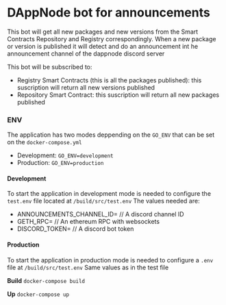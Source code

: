 # DAppNode bot for announcements

This bot will get all new packages and new versions from the Smart Contracts Repository and Registry correspondingly. When a new package or version is published it will detect and do an announcement int he announcement channel of the dappnode discord server

This bot will be subscribed to:

- Registry Smart Contracts (this is all the packages published): this suscription will return all new versions published
- Repository Smart Contract: this suscription will return all new packages published

### ENV

The application has two modes deppending on the `GO_ENV` that can be set on the `docker-compose.yml`

- Development: `GO_ENV=development`
- Production: `GO_ENV=production`

#### Development

To start the application in development mode is needed to configure the `test.env` file located at `/build/src/test.env`
The values needed are:

- ANNOUNCEMENTS_CHANNEL_ID= // A discord channel ID
- GETH_RPC= // An ethereum RPC with websockets
- DISCORD_TOKEN= // A discord bot token

#### Production

To start the application in production mode is needed to configure a `.env` file at `/build/src/test.env`
Same values as in the test file

**Build**
`docker-compose build`

**Up**
`docker-compose up`
